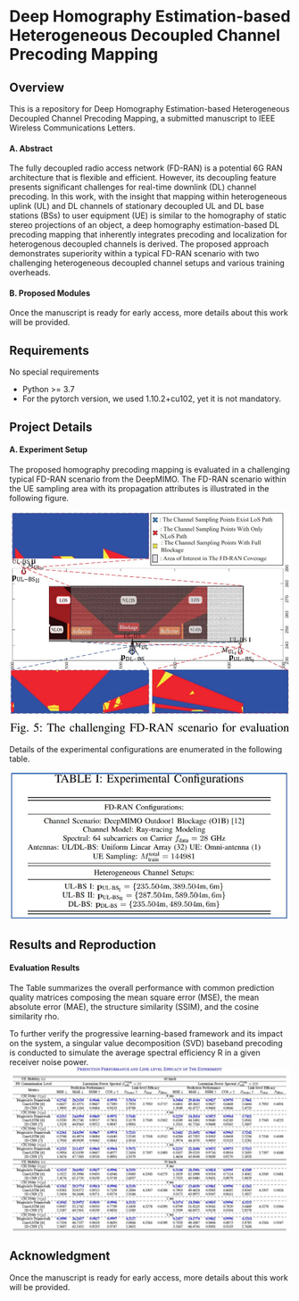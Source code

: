 # Deep Homography Estimation-based Heterogeneous Decoupled Channel Precoding Mapping
## Overview
This is a repository for Deep Homography Estimation-based Heterogeneous Decoupled Channel Precoding Mapping, a submitted manuscript to IEEE Wireless Communications Letters. 

#### A. Abstract
The fully decoupled radio access network (FD-RAN) is a potential 6G RAN architecture that is flexible and efficient. However, its decoupling feature presents significant challenges for real-time downlink (DL) channel precoding. In this work, with the insight that mapping within heterogeneous uplink (UL) and DL channels of stationary decoupled UL and DL base stations (BSs) to user equipment (UE) is similar to the homography of static stereo projections of an object, a deep homography estimation-based DL precoding mapping that inherently integrates precoding and localization for heterogenous decoupled channels is derived. The proposed approach demonstrates superiority within a typical FD-RAN scenario with two challenging heterogeneous decoupled channel setups and various training overheads.

#### B. Proposed Modules
Once the manuscript is ready for early access, more details about this work will be provided.

## Requirements
No special requirements
- Python >= 3.7
- For the pytorch version, we used 1.10.2+cu102, yet it is not mandatory.


## Project Details
#### A. Experiment Setup
The proposed homography precoding mapping is evaluated in a challenging typical FD-RAN scenario from the DeepMIMO. The FD-RAN scenario within the UE sampling area with its propagation attributes is illustrated in the following figure.
<p align="center">
  <img src = "https://github.com/TeleRagingFires/Feedback-Free/blob/f0167fb652757af60bcd81380c503ca7125a2608/FD_RAN_Scenario.jpg" width="700">
</p>

Details of the experimental configurations are enumerated in the following table.
<p align="center">
  <img src = "https://github.com/TeleRagingFires/Feedback-Free/blob/d415973cc5824f03f1984d6896193e41a295932f/Data.jpg" width="500">
</p>

## Results and Reproduction

#### Evaluation Results
The Table summarizes the overall performance with common prediction quality matrices composing the mean square error (MSE), the mean absolute error (MAE), the structure similarity (SSIM), and the cosine similarity rho.

To further verify the progressive learning-based framework and its impact on the system, a singular value decomposition (SVD) baseband precoding is conducted to simulate the average spectral efficiency R in a given receiver noise power.
![alt text](https://github.com/TeleRagingFires/Progressive/blob/139c7807a5f770da2aab967a940c2844bb750d52/Result.jpg)

## Acknowledgment
Once the manuscript is ready for early access, more details about this work will be provided.
